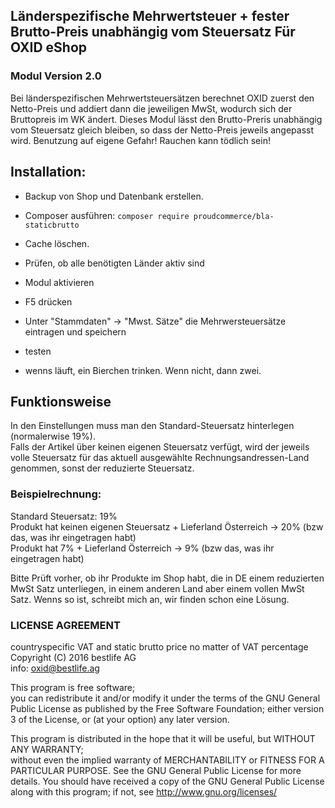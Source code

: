 ## Länderspezifische Mehrwertsteuer + fester Brutto-Preis unabhängig vom Steuersatz Für OXID eShop
### Modul Version 2.0

Bei länderspezifischen Mehrwertsteuersätzen berechnet OXID zuerst den Netto-Preis und addiert dann die jeweiligen MwSt, wodurch sich der Bruttopreis im WK ändert.
Dieses Modul lässt den Brutto-Preris unabhängig vom Steuersatz gleich bleiben, so dass der Netto-Preis jeweils angepasst wird. 
Benutzung auf eigene Gefahr! Rauchen kann tödlich sein!

## Installation:
* Backup von Shop und Datenbank erstellen.
* Composer ausführen:
```composer require proudcommerce/bla-staticbrutto```

* Cache löschen.
* Prüfen, ob alle benötigten Länder aktiv sind
* Modul aktivieren
* F5 drücken
* Unter "Stammdaten" -> "Mwst. Sätze" die Mehrwersteuersätze eintragen und speichern
* testen
* wenns läuft, ein Bierchen trinken. Wenn nicht, dann zwei.

## Funktionsweise 
In den Einstellungen muss man den Standard-Steuersatz hinterlegen (normalerwise 19%).  
Falls der Artikel über keinen eigenen Steuersatz verfügt, wird der jeweils volle Steuersatz für das aktuell ausgewählte Rechnungsandressen-Land genommen, sonst der reduzierte Steuersatz.
### Beispielrechnung:
Standard Steuersatz: 19%  
Produkt hat keinen eigenen Steuersatz + Lieferland Österreich -> 20% (bzw das, was ihr eingetragen habt)  
Produkt hat 7% + Lieferland Österreich -> 9% (bzw das, was ihr eingetragen habt)  

Bitte Prüft vorher, ob ihr Produkte im Shop habt, die in DE einem reduzierten MwSt Satz unterliegen, in einem anderen Land aber einem vollen MwSt Satz. Wenns so ist, schreibt mich an, wir finden schon eine Lösung. 


### LICENSE AGREEMENT
   countryspecific VAT and static brutto price no matter of VAT percentage  
   Copyright (C) 2016 bestlife AG  
   info:  oxid@bestlife.ag  
  
   This program is free software;  
   you can redistribute it and/or modify it under the terms of the GNU General Public License as published by the Free Software Foundation;
   either version 3 of the License, or (at your option) any later version.
  
   This program is distributed in the hope that it will be useful, but WITHOUT ANY WARRANTY;  
   without even the implied warranty of MERCHANTABILITY or FITNESS FOR A PARTICULAR PURPOSE. See the GNU General Public License for more details.
   You should have received a copy of the GNU General Public License along with this program; if not, see <http://www.gnu.org/licenses/>
